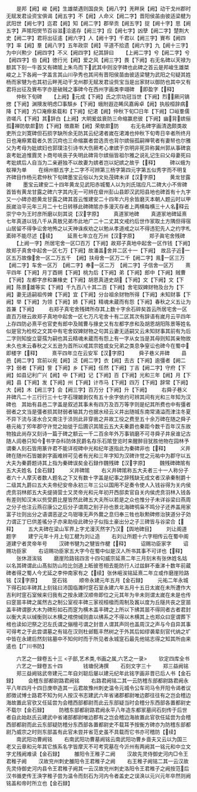 <!-- { "loadSidebar": true } -->
　　是邦【阙】峻【阙】生雄桀遇则国良失【阙八字】羌畔戾【阙】动干戈州郡时无赋发君设资宝俱谒【阙五字】不【阙】人命义【阙二字】晋阳侯苖由彼适梁楗为武阳世【阙七字】迄君【阙】知【阙二字】郡举贡【阙五字】捉【阙十字】思【阙五字】声隂阳爕节百谷滋洽逺存【阙三字】应【阙七字】凶孽【阙二字】楚荆大史【阙二字】君将出征逺【阙六字】人【阙十字】千君以【阙三字】賨布【阙四字】率【阙】羣【阙八字】五年政崇【阙】平道不拾遗【阙六字】九【阙十三字】为中兴勲少【阙四字】不义【阙四字】纪其辞曰
　　【上阙二字】兮【阙二字】兮【阙四字】伯【阙】徳行光【阙】爱之风【阙三字】畏【下阙】右无名碑以天禄为额其下刻一牛首又有碑隂上朱鸟而下武其中则没字碑也此碑之首云是邦峻生雄桀峻之上下各阙一字盖言其山川孕秀也其间有晋阳侯苗由彼适梁犍为武阳之句疑其姓杨而家犍为也其初云畔羌动干戈州郡无赋发君设赀宝当是出家财以御防也其中又有君将出征及賨布字亦是破贼之事碑今在西州字画类李翊碑　即盈字【释】
　　仲秋下旬碑
　　【上阙】元成【下阙】氏之宗功冠当世【下阙】烈厥问镐揔【下阙】渊隩发明虑□事頽乡【下阙】蛾附遐迩睎风嘉爯卓【阙】执般桓辞病降【下阙】方□淹瘵絫载和【下阙】纪涒【阙】仲秋下旬□日年【下阙】□峘羣儒咨嗟凡【下阙】其辞白【上阙】大眀爰兹衰防三命缩赢悲彼【下阙】幽背嫔俪孤禅防歍歑防【下阙】徴嘉斯【阙】荣歍歑防
　　右无名碑字画清逸颇类故吏所立刘寛碑但石损字缺所余无防其云纪涒者嵗在涒滩也仲秋下旬粤日辛者所终月日也淹瘵累载者久苦沉疴也三命缩赢者尝选贡也背尔嫔俪孤嗣禅茕者有妻帑也尔雅父为考母为妣嫔妇也郭璞注引诗书大伤厥考心聿嫔于京明非死异称冀州郭从事碑哀哀考妣追惟霣灵卜商号咷丧子失明此碑背尔嫔俪皆祖尔雅之说礼记生曰父母妻死曰考妣嫔后人自当为二亲避独不以故妻为嫔者岂以妃嫔之故乎【释】
　　碑以蛾为蚁禅为单
　　在绵州额五字上二字不可辨第三杨字第四元字第五似秀字而不明复齐碑目作杨元君仲秋下旬碑墨宝云俗以为文处茂碑未详【汉字原】
　　黄龙甘露碑
　　墨宝云建安二十四年黄龙见武阳赤城蜀人以为刘氏瑞应凡二碑大小不侔碑首皆有黄龙甘露之碑六字其内无一可辨在睂州彭山县即汉武阳县地也碑首有十九字又一小碑亦题黄龙甘露之碑其首云惟建安二十四年六月余皆磨灭本朝人题云时以甲辰嵗治平元年三月二十七日转移此碑碑隂亦多漫灭存者上两横每横三十人名释云崇宁中为王时彦所磨以刻其说【汉字原】
　　真道冡地碑
　　真道冡地碑延熹七年真道以钱八千从真敖兄弟市此地广二十二丈其文戒约后世作冡取土方隅但得宿山居留不得争讼舍地怖之以天神诛疾劝之以勉从孝道戒之以不得违犯先人之约字札紊碎不能尽述【续】
　　延熹七年立在万州【汉字原】
　　郑子眞宅舍残碑
　　【上阙一字】所居宅舍一区□百万【下阙】故郑子真地中起舍一区作钱【下阙】故郑子真舍中起舍一区七万【下阙】故潘盖舍并二区十一【下阙】　故吕子近一区五万故像舍一区二万五千　【阙】扶母舍一区万二千【阙二字】鳯一区三万　【阙二字】车舍一区万　【阙二字】奉一区二万　【阙二字】子信舍一区万
　　熹平四年【下阙】月丁酉朔【下阙】桃为后【下阙】弟【下阙】郎中【下阙】贼曹【下阙】左都字彦和兼椽史【下阙】胡恩真道史胡【下阙】文【下阙】文【下阙】陈景雄等实【下阙】千九百八十其二百【下阙】舍宅奴婢财物及台为【下阙】妻无适嗣祖传婢【下阙】宜【下阙】分台祖余财物所得【下阙】未知财事【下阙】举【下阙】为领【下阙】姉【下阙】精魂未蔵而有怨【下阙】春秋之义五让为首兼【下阙】
　　右郑子真宅舍残碑所存其上数十字余石碎矣首云所居宅舍一区直百万继云故郑子真地中起舍一区七万凡宅舍十有二区其次有辞语有嵗月云平四年上存四防必熹平也官吏有郎中及贼曹与掾史又有左都字彦和及胡恩胡阳陈景等姓名似是官为检校之文其中有宅舍奴婢财物之句其云妻无适嗣又云未知财事其前有为后二字则知旋立婴孺为嗣也其云精魂未蔵而有怨上有一字从女当是其母则知其亲物故未久也末云春秋之义五逊为首所以戒其宗姓或女兄弟之类息争窒讼也碑今在蜀中即楼字【释】
　　熹平四年立在云安军【汉字原】
　　舜子巷义井碑
　　县邑【阙二字】宫前以宛【阙】泛【阙二字】衣【阙】去古【下阙】逾彊者【阙二字】弱者【下阙】訾【下阙】乡【下阙】任然【下阙】丁吉【阙二字】守府【下阙】如县记利广兴【阙】中【下阙】记【下阙】百【下阙】光和三年【阙】月【下阙】县【下阙】发【下阙】州【下阙】计市马【下阙】四万【下阙】辞常【下阙】大【阙】木【阙三字】会【阙三字】百万分【下阙】升【下阙】
　　右舜子巷义井碑凡二十三行行三十七字石理皴剥仅有五十余字依约可辨其间有光和三年知为汉碑也　其始有县邑二字盖是叙述其事未有四万及百万等字则是纪其所费也中有彊者弱者之文当是彊者损其财弱者输其力也据水经云义井出随城东南常涌溢而津注冬夏不异下流与溠水合又南注于涢则此非穿凿之井故工役之费至五十余万碑在随之舜子巷元祐丁夘年郡守许觉之始徙于后圃识其隂云五大夫秦爵也秦距今数千百年汉东故物独此尚存又刻诗一篇于碑之额云一千二百余年外万事销磨不可寻舜子井泉谁记古随人闾巷只知今书字杂科防体民爵名存乐石隂登览时来醒醉目犹胜他物在园林予谓秦人刻石皆用篆许君不能详视碑中光和纪年遂指此为秦碑非也【释】
　　义井碑在随州石皆皴剥字画难辨可见者有光和三年字知为汉碑许觉之元祐中为郡守以五大夫为秦爵题诗其上指为秦碑误矣金石録作魏残碑【汉字原】
　　魏残碑碑隂有五大夫姓名【金石録】
　　义井碑隂
　　右义井碑隂称五大夫者三十一人称分子者六十人摩灭者数人题名之下又有数十字盖是纪事之辞残缺无成文者汉承秦制爵十二级其九爵曰五大夫帝纪安帝永初三年三公以国用不足奏令使人入钱谷得为关内侯虎贲羽林郎五大夫缇骑营士又灵帝光和元年初开西邸卖官自关内侯虎贲羽林入钱各有差则知汉末以赀受爵比屋皆然此碑五大夫所以若是之众也惟分子未详谷梁曰燕周之分子也注云燕召康公之后分子谓周之别子孙也景北海碑鸮枭不鸣分子还养盖用家富子壮则出分之语谓恶逆之鸟钳喙无声外爨之息归奉三牲也耿勲碑修治狭道分子効力谓正丁巳供差徭分子亦来助役此碑分子似指土豪出分之子三碑皆与谷梁合【释】
　　五大夫碑在梁山军界上字尤漫灭然字乃汉【舆地碑目】
　　刘让阁道题字
　　建宁元年十月上旬工楗为刘让造
　　右刘让所题十六字相传云在蜀中阁道建宁者灵帝年号
　　汉碑书犍为之犍皆作楗【释】
　　诏赐功臣家字
　　诏赐功臣家
　　右诏赐功臣家五大字今在蜀中似是汉人所书其事不可详也【释】
　　张休涯涘铭
　　磨崖险路铭四言十四句威宗延熹二年三月刻末有张休姓名姑以名其碑谓此山髙拟防山险比剑道上眡彼苍相去能防行人过兹鲜不垂涕十数年前蔵碑者得之蜀人今尤延之李仲南家有之【续】张休崕涘铭延熹二年立或作磨崖险路铭【汉字原】
　　窆石铭
　　顺帝永建元年五月【金石録】
　　元祐二年永城下得石如丰碑其上刻铭曰沛国临濉时窆石室永建六年五月十五日太嵗在未所遭作大吉利时窆石室候来归我有之按永建汉顺帝即位之元其年为辛未则谓太嵗在未是也传曰窆噐丰碑之属然古之制公室视丰碑三家视桓楹而周制及竁以度为丘隧共丧之窆噐盖丰碑谓斵大木为碑形如石而窆为横木盖丰碑之上所以下绋其噐不得同者古者君封以衡大夫以缄衡则以木横之棺傍缄则直以绋系之不得以木横其上也郑众曰窆谓葬下棺也读如汜祭之汜左氏谓之傰檀弓谓之封昔人谓其声同也盖周汉之声与今自异其事可得考之于此尝谓墓之有铭在汉则杜邺甄丰然树之于外其后如缪袭辈刻官代纳之圹中皆在永建后然刻铭墓中不知何时而于所见者永城窆石最先他铭志得之知其所由来逺也【广川书防】













　　六艺之一録卷五十三
<子部,艺术类,书画之属,六艺之一录>
　　钦定四库全书
　　六艺之一録卷五十四　　　　钱塘倪涛撰
　　石刻文字三十
　　郑三益阙铭
　　郑三益阙铭武帝建元二年自刘聪后屡以建元纪年此铭字画非晋已后人书【金石録】
　　会稽东部都尉路君阙铭
　　右路君阙铭二其一云防稽东部都尉路君阙永平八年四月十四日庚申造其一云君故豫州刺史温令元城令公车司马令开阳令谒者议郎徴试愽士路君不知为何人按汉书志建武六年省诸郡都尉唯边郡往往有之岂会稽边海故置此官欤又任延尝为会稽西部都尉而此云东部疑当时会稽分东西部各置都尉史不载尔【金石録】
　　防稽东部都尉路君阙永平八年造东都冡墓间石刻传于后世者自此始赵氏云建武中省诸部都尉唯边郡有之岂会稽边海故置此官欤任延尝为会稽西部都尉而此云东部疑防稽分东西部各置都尉史不载耳予按衡方碑亦为防稽东部都尉乃威宗之时则东部盖有此官未尝并省范史虽不具载而它书亦可稽防【续】
　　南武阳功曹阙铭
　　右南武阳功曹墓阙铭云南武阳功曹乡啬夫又云以为国三老又云章和元年其它族系名字皆摩灭不可考究墓在今沂州有两阙其一铭元和中立文字尤残阙难读【金石録】
　　雒阳令王稚子二阙
　　汉故先灵侍御史河内□令王君稚子阙
　　汉故兖州刺史雒阳令王君稚子之阙
　　右王稚子阙铭二其一云汉故先灵侍御史河内县令王君稚子阙其一云汉故兖州刺史洛阳令王君稚子之阙按范后汉书循吏传王涣字稚子尝为温令而刻石为河内令者盖史之误涣以元兴元年卒然则阙铭盖和帝时所立也【金石録】

